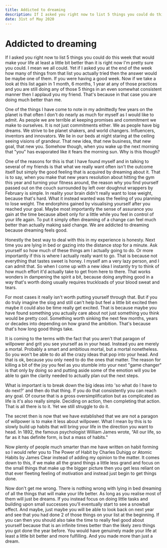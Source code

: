 ```yaml
---
title: Addicted to dreaming
description: If I asked you right now to list 5 things you could do this week that would make your life at least a little bit better than it is right now I'm pretty sure you could. I mean we all could. Yet if I asked you at the end of the week how many of things from that list you actually tried then the answer would be maybe one of them. If you were having a good week. Now if we take a look at this list again in 1 month, 6 months, 1 year at any of those practices and you are still doing any of those 5 things in an even somewhat consistent manner then I applaud you my friend.
date: 31st of May 2020
---
```

# Addicted to dreaming

If I asked you right now to list 5 things you could do this week that would make your life at least a little bit better than it is right now I'm pretty sure you could. I mean we all could. Yet if I asked you at the end of the week how many of things from that list you actually tried then the answer would be maybe one of them. If you were having a good week. Now if we take a look at this list again in 1 month, 6 months, 1 year at any of those practices and you are still doing any of those 5 things in an even somewhat consistent manner then I applaud you my friend. That's because in that case you are doing much better than me.

One of the things I have come to note in my admittedly few years on the planet is that often I don't do nearly as much for myself as I would like to admit. As people we are terrible at keeping promises and commitment we make to ourselves. It is not just commitments either. We as people have big dreams. We strive to be planet shakers, and world changers. Influencers, inventors and innovators. We lie in our beds at night staring at the ceiling seeing visions of grandeur. That new idea, that new business, that new goal, that new you. Somehow though, when you wake up the next morning that "you" has evaporated like it fears the morning sun. Why is this though?

One of the reasons for this is that I have found myself and in talking to several of my friends is that what we really want often isn't the outcome itself but simply the good feeling that is acquired by dreaming about it. That is to say,  when you make that new years resolution about hitting the gym this year and turning your fitness around, the reason why you find yourself passed out on the couch surrounded by left over doughnut wrappers by February is simple. In reality your brain didn't really want to lose weight, because that's hard. What it instead wanted was the feeling of you planning to lose weight. The endorphins gained by visualising yourself after you reached your goal. Maybe most importantly the sense of assurance you gain at the time because albeit only for a little while you feel in control of your life again. To put it simply often dreaming of a change can feel much better than actually making said change. We are addicted to dreaming because dreaming feels good.

Honestly the best way to deal with this in my experience is honesty. Next time you are lying in bed or gazing into the distance stop for a minute. Ask yourself so how much of these things am I actually going to do. Or more importantly if this is where I actually really want to go. That is because not everything that tastes sweet is honey. I myself am a very lazy person, and I can admit that. So when I come up with a new idea I instantly try to think of how much effort it'd actually take to get from here to there. That works wonders in dampening the spirit a bit, because doing anything good in a way that's worth doing usually requires truckloads of your blood sweat and tears. 

For most cases it really isn't worth putting yourself through that. But if you do truly imagine the slog and still can't help but feel a little bit excited then maybe it could also be time really get excited. That is because maybe you have found something you actually care about not just something you think would be pretty cool. Something worth sinking the next few months, years or decades into depending on how grand the ambition. That's because that's how long good things take.

It is coming to the terms with the fact that you aren't that paragon of willpower and grit you see yourself as in your head. Instead you are merely a mortal. Probably a smart and ambitious mortal, but a mortal nonetheless. So you won't be able to do all the crazy ideas that pop into your head. And that is ok, because you only need to do the ones that matter. The reason for killing a bit of the joy you feel as you stumble into your next "game changer" is that only by doing so and putting aside some of the emotion will you be able to gain the clarity needed to actually plan out the next steps. 

What is important is to break down the big ideas into 'so what do I have to do next?' and then do that thing. If you do that consistently you can reach any goal. Of course that is a gross oversimplification but as complicated as life is it's also really simple. Deciding on action, then completing that action. That is all there is to it. Yet we still struggle to do it.

The secret then is now that we have established that we are not a paragon of willpower is to make it less about willpower. What I mean by this is to slowly build up habits that will bring your life in the direction you want to head. In 1892, the famous psychologist William James wrote, “All our life, so far as it has definite form, is but a mass of habits." 

Now plenty of people much smarter than me have written on habit forming so I would refer you to The Power of Habit by Charles Duhigg or Atomic Habits by James Clear instead of adding my opinion to the matter. It comes down to this, if we make all the grand things a little less grand and focus on the small things that make up the bigger picture then you get less reliant on that ever fleeting feeling of motivation and instead just begin to get things done.

Now don't get me wrong. There is nothing wrong with lying in bed dreaming of all the things that will make your life better. As long as you realise most of them will just be dreams. If you instead focus on doing little tasks and building upon small successes you'll eventually start to see a snowball effect. And maybe, just maybe you will be able to look back on next year and see that you had done 2 of those things on your list at the beginning. If you can then you should also take the time to really feel good about yourself because that is an infinite times better than the likely zero things you got done the year before. You would have genuinely made your life at least a little bit better and more fulfilling. And you made more than just a dream.